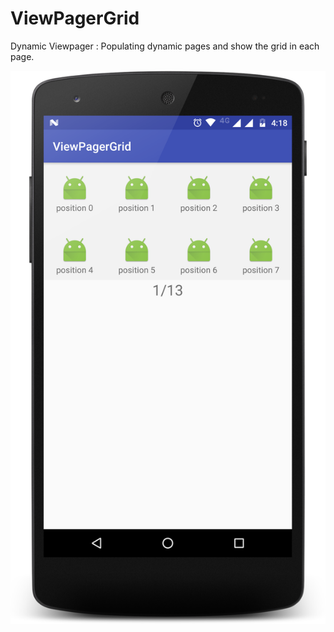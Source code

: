 # ViewPagerGrid

Dynamic Viewpager : Populating dynamic pages and show the grid in each page.

![alt Dynamic ViewPager](https://github.com/rameshkec85/ViewPagerGrid/blob/master/device-2017-04-27-161843.png)

